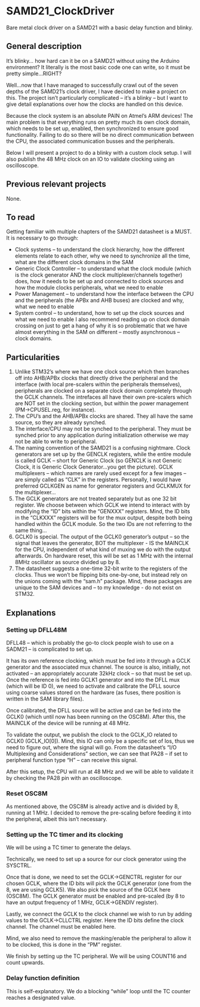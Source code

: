 # SAMD21_ClockDriver
Bare metal clock driver on a SAMD21 with a basic delay function and blinky.

## General description
It’s blinky… how hard can it be on a SAMD21 without using the Arduino environment? It literally is the most basic code one can write, so it must be pretty simple…RIGHT?

Well…now that I have managed to successfully crawl out of the seven depths of the SAMD21’s clock driver, I have decided to make a project on this. The project isn’t particularly complicated – it’s a blinky – but I want to give detail explanations over how the clocks are handled on this device.

Because the clock system is an absolute PAIN on Atmel’s ARM devices! The main problem is that everything runs on pretty much its own clock domain, which needs to be set up, enabled, then synchronized to ensure good functionality. Failing to do so there will be no direct communication between the CPU, the associated communication busses and the peripherals.

Below I will present a project to do a blinky with a custom clock setup. I will also publish the 48 MHz clock on an IO to validate clocking using an oscilloscope.

## Previous relevant projects
None.

## To read
Getting familiar with multiple chapters of the SAMD21 datasheet is a MUST.
It is necessary to go through:
- Clock systems – to understand the clock hierarchy, how the different elements relate to each other, why we need to synchronize all the time, what are the different clock domains in the SAM
- Generic Clock Controller – to understand what the clock module (which is the clock generator AND the clock multiplexer/channels together) does, how it needs to be set up and connected to clock sources and how the module clocks peripherals, what we need to enable
- Power Management – to understand how the interface between the CPU and the peripherals (the APBx and AHB buses) are clocked and why, what we need to enable
- System control – to understand, how to set up the clock sources and what we need to enable
I also recommend reading up on clock domain crossing on just to get a hang of why it is so problematic that we have almost everything in the SAM on different – mostly asynchronous – clock domains.

## Particularities
1) Unlike STM32’s where we have one clock source which then branches off into AHB/APBx clocks that directly drive the peripheral and the interface (with local pre-scalers within the peripherals themselves), peripherals are clocked on a separate clock domain completely through the GCLK channels. The intrefaces all have their own pre-scalers which are NOT set in the clocking section, but within the power management (PM->CPUSEL.reg, for instance).
2) The CPU’s and the AHB/APBx clocks are shared. They all have the same source, so they are already synched.
3) The interface/CPU may not be synched to the peripheral. They must be synched prior to any application during initialization otherwise we may not be able to write to peripheral.
4) The naming convention of the SAMD21 is a confusing nightmare. Clock generators are set up by the GENCLK registers, while the entire module is called GCLK – short for Generic Clock (so GENCLK is not Generic Clock, it is Generic Clock Generator…you get the picture). GCLK multiplexers – which names are rarely used except for a few images – are simply called as “CLK” in the registers. Personally, I would have preferred GCLKGEN as name for generator registers and GCLKMUX for the multiplexer…
5) The GCLK generators are not treated separately but as one 32 bit register. We choose between which GCLK we intend to interact with by modifying the “ID” bits within the “GENXXX” registers. Mind, the ID bits in the “CLKXXX” registers will be for the mux output, despite both being handled within the GCLK module. So the two IDs are not referring to the same thing…
6) GCLK0 is special. The output of the GCLK0 generator’s output – so the signal that leaves the generator, BOT the multiplexer - IS the MAINCLK for the CPU, independent of what kind of muxing we do with the output afterwards. On hardware reset, this will be set as 1 MHz with the internal 8MHz oscillator as source divided up by 8.
7) The datasheet suggests a one-time 32-bit write to the registers of the clocks. Thus we won’t be flipping bits one-by-one, but instead rely on the unions coming with the “sam.h” package. Mind, these packages are unique to the SAM devices and – to my knowledge - do not exist on STM32.

## Explanations
### Setting up DFLL48M
DFLL48 – which is probably the go-to clock people wish to use on a SADM21 – is complicated to set up.

It has its own reference clocking, which must be fed into it through a GCLK generator and the associated mux channel. The source is also, initially, not activated – an appropriately accurate 32kHz clock – so that must be set up. Once the reference is fed into GCLK1 generator and into the DFLL mux (which will be ID 0), we need to activate and calibrate the DFLL source using coarse values stored on the hardware (as fuses, there position is written in the SAM library files).

Once calibrated, the DFLL source will be active and can be fed into the GCLK0  (which until now has been running on the OSC8M). After this, the MAINCLK of the device will be running at 48 MHz.

To validate the output, we publish the clock to the GCLK_IO related to GCLK0 (GCLK_IO[0]). Mind, this IO can only be a specific set of Ios, thus we need to figure out, where the signal will go. From the datasheet’s “I/O Multiplexing and Considerations” section, we can see that PA28 – if set to peripheral function type “H” – can receive this signal.

After this setup, the CPU will run at 48 MHz and we will be able to validate it by checking the PA28 pin with an oscilloscope.

### Reset OSC8M
As mentioned above, the OSC8M is already active and is divided by 8, running at 1 MHz. I decided to remove the pre-scaling before feeding it into the peripheral, albeit this isn’t necessary.

### Setting up the TC timer and its clocking
We will be using a TC timer to generate the delays.

Technically, we need to set up a source for our clock generator using the SYSCTRL.

Once that is done, we need to set the GCLK->GENCTRL register for our chosen GCLK, where the ID bits will pick the GCLK generator (one from the 8, we are using GCLK5). We also pick the source of the GCLK here (OSC8M). The GCLK generator must be enabled and pre-scaled (by 8 to have an output frequency of 1 MHz, GCLK->GENDIV register).

Lastly, we connect the GCLK to the clock channel we wish to run by adding values to the GCLK->CLLCTRL register. Here the ID bits define the clock channel. The channel must be enabled here.

Mind, we also need to remove the masking/enable the peripheral to allow it to be clocked, this is done in the “PM” register.

We finish by setting up the TC peripheral. We will be using COUNT16 and count upwards.  

### Delay function definition
This is self-explanatory. We do a blocking “while” loop until the TC counter reaches a designated value.

